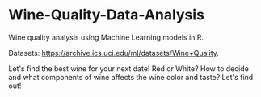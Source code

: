 # Wine-Quality-Data-Analysis

Wine quality analysis using Machine Learning models in R.

Datasets: https://archive.ics.uci.edu/ml/datasets/Wine+Quality.

Let's find the best wine for your next date!
Red or White? How to decide and what components of wine affects the wine color and taste? Let's find out!
